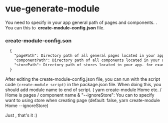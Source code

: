 # vue-generate-module

You need to specify in your app general path of pages and components. . You can this to <strong> create-module-config.json </strong> file.

 ### create-module-config.son
 
``` html
  {
    "pagePath": Directory path of all general pages located in your app. (for example: src/pages),
    "componentPath": Directory path of all components located in your app. (for example: src/components),
    "storePath": Directory path of stores located in your app. for example. ( src/stores)
  }
```

After editing the create-module-config.json file, you can run with the script code `(create-module script)` in the package.json file. When doing this, you should add module name to end of script. (  yarn create-module Home etc. / Home is pages / component name & "--ignoreStore": You can to specify want to using store when creating page (default: false, yarn create-module Home --ignoreStore)

Just , that's it :)

